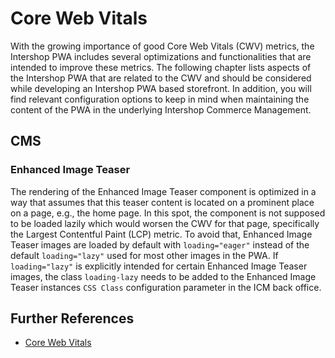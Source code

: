 <!--
kb_guide
kb_pwa
kb_everyone
kb_sync_latest_only
-->

# Core Web Vitals

With the growing importance of good Core Web Vitals (CWV) metrics, the Intershop PWA includes several optimizations and functionalities that are intended to improve these metrics.
The following chapter lists aspects of the Intershop PWA that are related to the CWV and should be considered while developing an Intershop PWA based storefront.
In addition, you will find relevant configuration options to keep in mind when maintaining the content of the PWA in the underlying Intershop Commerce Management.

## CMS

### Enhanced Image Teaser

The rendering of the Enhanced Image Teaser component is optimized in a way that assumes that this teaser content is located on a prominent place on a page, e.g., the home page.
In this spot, the component is not supposed to be loaded lazily which would worsen the CWV for that page, specifically the Largest Contentful Paint (LCP) metric.
To avoid that, Enhanced Image Teaser images are loaded by default with `loading="eager"` instead of the default `loading="lazy"` used for most other images in the PWA.
If `loading="lazy"` is explicitly intended for certain Enhanced Image Teaser images, the class `loading-lazy` needs to be added to the Enhanced Image Teaser instances `CSS Class` configuration parameter in the ICM back office.

## Further References

- [Core Web Vitals](https://web.dev/explore/learn-core-web-vitals)

